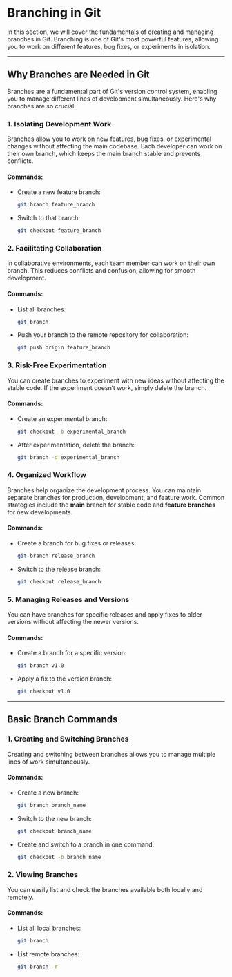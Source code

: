
# Branching in Git

In this section, we will cover the fundamentals of creating and managing branches in Git. Branching is one of Git's most powerful features, allowing you to work on different features, bug fixes, or experiments in isolation.

---

## **Why Branches are Needed in Git**

Branches are a fundamental part of Git's version control system, enabling you to manage different lines of development simultaneously. Here's why branches are so crucial:

### 1. **Isolating Development Work**
Branches allow you to work on new features, bug fixes, or experimental changes without affecting the main codebase. Each developer can work on their own branch, which keeps the main branch stable and prevents conflicts.

#### Commands:
- Create a new feature branch:
  ```bash
  git branch feature_branch
  ```
- Switch to that branch:
  ```bash
  git checkout feature_branch
  ```

### 2. **Facilitating Collaboration**
In collaborative environments, each team member can work on their own branch. This reduces conflicts and confusion, allowing for smooth development.

#### Commands:
- List all branches:
  ```bash
  git branch
  ```
- Push your branch to the remote repository for collaboration:
  ```bash
  git push origin feature_branch
  ```

### 3. **Risk-Free Experimentation**
You can create branches to experiment with new ideas without affecting the stable code. If the experiment doesn’t work, simply delete the branch.

#### Commands:
- Create an experimental branch:
  ```bash
  git checkout -b experimental_branch
  ```
- After experimentation, delete the branch:
  ```bash
  git branch -d experimental_branch
  ```

### 4. **Organized Workflow**
Branches help organize the development process. You can maintain separate branches for production, development, and feature work. Common strategies include the **main** branch for stable code and **feature branches** for new developments.

#### Commands:
- Create a branch for bug fixes or releases:
  ```bash
  git branch release_branch
  ```
- Switch to the release branch:
  ```bash
  git checkout release_branch
  ```

### 5. **Managing Releases and Versions**
You can have branches for specific releases and apply fixes to older versions without affecting the newer versions.

#### Commands:
- Create a branch for a specific version:
  ```bash
  git branch v1.0
  ```
- Apply a fix to the version branch:
  ```bash
  git checkout v1.0
  ```

---

## **Basic Branch Commands**

### 1. **Creating and Switching Branches**
Creating and switching between branches allows you to manage multiple lines of work simultaneously.

#### Commands:
- Create a new branch:
  ```bash
  git branch branch_name
  ```
- Switch to the new branch:
  ```bash
  git checkout branch_name
  ```
- Create and switch to a branch in one command:
  ```bash
  git checkout -b branch_name
  ```

### 2. **Viewing Branches**
You can easily list and check the branches available both locally and remotely.

#### Commands:
- List all local branches:
  ```bash
  git branch
  ```
- List remote branches:
  ```bash
  git branch -r
  ```

